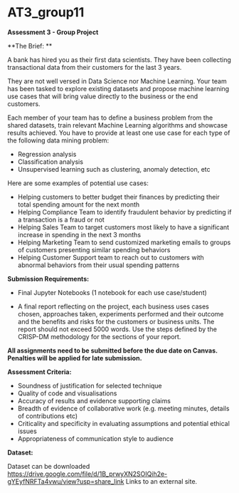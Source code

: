 # AT3_group11
**Assessment 3 - Group Project**

**The Brief: **

A bank has hired you as their first data scientists. They have been collecting transactional data from their customers for the last 3 years. 

They are not well versed in Data Science nor Machine Learning. Your team has been tasked to explore existing datasets and propose machine learning use cases that will bring value directly  to the business or the end customers.

Each member of your team has to define a business problem from the shared datasets, train relevant Machine Learning algorithms and showcase results achieved. You have to provide at least one use case for each type of the following data mining problem:

* Regression analysis
* Classification analysis
* Unsupervised learning such as clustering, anomaly detection, etc

Here are some examples of potential use cases:

* Helping customers to better budget their finances by predicting their total spending amount for the next month
* Helping Compliance Team to identify fraudulent behavior by predicting if a transaction is a fraud or not
* Helping Sales Team to target customers most likely to have a significant increase in spending in the next 3 months
* Helping Marketing Team to send customized marketing emails to groups of customers presenting similar spending behaviors 
* Helping Customer Support team to reach out to customers with abnormal behaviors from their usual spending patterns

**Submission Requirements:** 

* Final Jupyter Notebooks (1 notebook for each use case/student)

* A final report reflecting on the project, each business uses cases chosen, approaches taken, experiments performed and their outcome and the benefits and risks for the customers or business units. The report should not exceed 5000 words. Use the steps defined by the CRISP-DM methodology for the sections of your report.

**All assignments need to be submitted before the due date on Canvas. Penalties will be applied for late submission.**

**Assessment Criteria:**

* Soundness of justification for selected technique
* Quality of code and visualisations
* Accuracy of results and evidence supporting claims
* Breadth of evidence of collaborative work (e.g. meeting minutes, details of contributions etc) 
* Criticality and specificity in evaluating assumptions and potential ethical issues 
* Appropriateness of communication style to audience

**Dataset:**

Dataset can be downloaded https://drive.google.com/file/d/1B_prwyXN2SOIQih2e-gYEyfNRFTa4vwu/view?usp=share_link Links to an external site.

 
